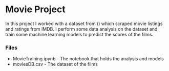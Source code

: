 # Movie Project
 
In this project I worked with a dataset from () which scraped movie listings and ratings from IMDB. I perform some data analysis on the dataset and train some machine learning models to predict the scores of the films.

### Files
* MovieTraining.ipynb - The notebook that holds the analysis and models
* moviesDB.csv - The dataset of the films
